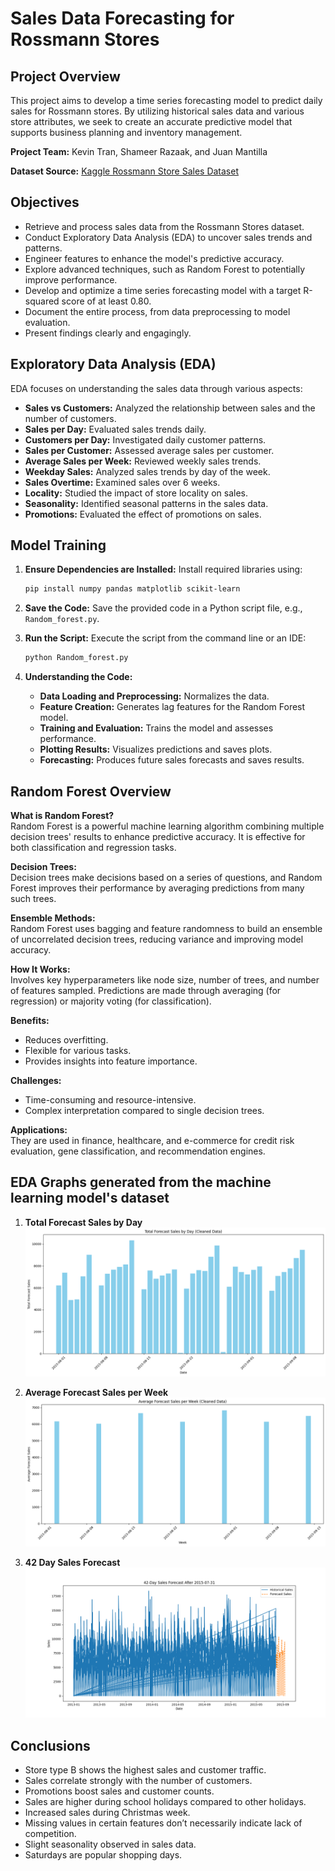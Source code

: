 # Sales Data Forecasting for Rossmann Stores

## Project Overview

This project aims to develop a time series forecasting model to predict daily sales for Rossmann stores. By utilizing historical sales data and various store attributes, we seek to create an accurate predictive model that supports business planning and inventory management.

**Project Team:** Kevin Tran, Shameer Razaak, and Juan Mantilla

**Dataset Source:** [Kaggle Rossmann Store Sales Dataset](https://www.kaggle.com/c/rossmann-store-sales/data)

## Objectives

- Retrieve and process sales data from the Rossmann Stores dataset.
- Conduct Exploratory Data Analysis (EDA) to uncover sales trends and patterns.
- Engineer features to enhance the model's predictive accuracy.
- Explore advanced techniques, such as Random Forest to potentially improve performance.
- Develop and optimize a time series forecasting model with a target R-squared score of at least 0.80.
- Document the entire process, from data preprocessing to model evaluation.
- Present findings clearly and engagingly.

## Exploratory Data Analysis (EDA)

EDA focuses on understanding the sales data through various aspects:

- **Sales vs Customers:** Analyzed the relationship between sales and the number of customers.
- **Sales per Day:** Evaluated sales trends daily.
- **Customers per Day:** Investigated daily customer patterns.
- **Sales per Customer:** Assessed average sales per customer.
- **Average Sales per Week:** Reviewed weekly sales trends.
- **Weekday Sales:** Analyzed sales trends by day of the week.
- **Sales Overtime:** Examined sales over 6 weeks.
- **Locality:** Studied the impact of store locality on sales.
- **Seasonality:** Identified seasonal patterns in the sales data.
- **Promotions:** Evaluated the effect of promotions on sales.

## Model Training

1. **Ensure Dependencies are Installed:**
   Install required libraries using:
   ```bash
   pip install numpy pandas matplotlib scikit-learn
   ```

2. **Save the Code:**
   Save the provided code in a Python script file, e.g., `Random_forest.py`.

3. **Run the Script:**
   Execute the script from the command line or an IDE:
   ```bash
   python Random_forest.py
   ```

4. **Understanding the Code:**
   - **Data Loading and Preprocessing:** Normalizes the data.
   - **Feature Creation:** Generates lag features for the Random Forest model.
   - **Training and Evaluation:** Trains the model and assesses performance.
   - **Plotting Results:** Visualizes predictions and saves plots.
   - **Forecasting:** Produces future sales forecasts and saves results.

## Random Forest Overview

**What is Random Forest?**  
Random Forest is a powerful machine learning algorithm combining multiple decision trees' results to enhance predictive accuracy. It is effective for both classification and regression tasks.

**Decision Trees:**  
Decision trees make decisions based on a series of questions, and Random Forest improves their performance by averaging predictions from many such trees.

**Ensemble Methods:**  
Random Forest uses bagging and feature randomness to build an ensemble of uncorrelated decision trees, reducing variance and improving model accuracy.

**How It Works:**  
Involves key hyperparameters like node size, number of trees, and number of features sampled. Predictions are made through averaging (for regression) or majority voting (for classification).

**Benefits:**  
- Reduces overfitting.
- Flexible for various tasks.
- Provides insights into feature importance.

**Challenges:**  
- Time-consuming and resource-intensive.
- Complex interpretation compared to single decision trees.

**Applications:**  
They are used in finance, healthcare, and e-commerce for credit risk evaluation, gene classification, and recommendation engines.

## EDA Graphs generated from the machine learning model's dataset

1. **Total Forecast Sales by Day**  
   ![Total Forecast Sales by Day](images/sc14.png)
   
2. **Average Forecast Sales per Week**  
   ![Average Forecast Sales per Week](images/sc13.png)
   
3. **42 Day Sales Forecast**  
   ![42 Day Sales Forecast](images/sc15.png)

## Conclusions

- Store type B shows the highest sales and customer traffic.
- Sales correlate strongly with the number of customers.
- Promotions boost sales and customer counts.
- Sales are higher during school holidays compared to other holidays.
- Increased sales during Christmas week.
- Missing values in certain features don’t necessarily indicate lack of competition.
- Slight seasonality observed in sales data.
- Saturdays are popular shopping days.
